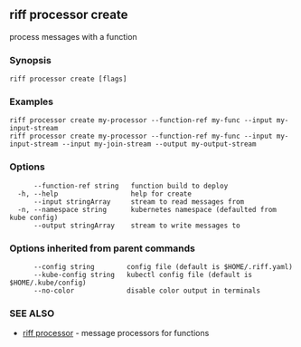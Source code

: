 ## riff processor create

process messages with a function

### Synopsis


<todo>


```
riff processor create [flags]
```

### Examples

```
riff processor create my-processor --function-ref my-func --input my-input-stream
riff processor create my-processor --function-ref my-func --input my-input-stream --input my-join-stream --output my-output-stream
```

### Options

```
      --function-ref string   function build to deploy
  -h, --help                  help for create
      --input stringArray     stream to read messages from
  -n, --namespace string      kubernetes namespace (defaulted from kube config)
      --output stringArray    stream to write messages to
```

### Options inherited from parent commands

```
      --config string        config file (default is $HOME/.riff.yaml)
      --kube-config string   kubectl config file (default is $HOME/.kube/config)
      --no-color             disable color output in terminals
```

### SEE ALSO

* [riff processor](riff_processor.md)	 - message processors for functions

